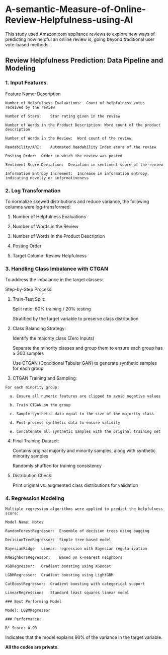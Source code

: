 # A-semantic-Measure-of-Online-Review-Helpfulness-using-AI

This study used Amazon.com appliance reviews to explore new ways of predicting how helpful an online review is, going beyond traditional user vote-based methods.

## Review Helpfulness Prediction: Data Pipeline and Modeling

### 1. Input Features
   
Feature Name:	Description

    Number of Helpfulness Evaluations:	Count of helpfulness votes received by the review
    
    Number of Stars:	Star rating given in the review
    
    Number of Words in the Product Description:	Word count of the product description
    
    Number of Words in the Review:	Word count of the review
    
    Readability/ARI:	Automated Readability Index score of the review
    
    Posting Order:	Order in which the review was posted
    
    Sentiment Score Deviation:	Deviation in sentiment score of the review
    
    Information Entropy Increment:	Increase in information entropy, indicating novelty or informativeness

### 2. Log Transformation

To normalize skewed distributions and reduce variance, the following columns were log-transformed:

  1. Number of Helpfulness Evaluations
  
  2. Number of Words in the Review
  
  3. Number of Words in the Product Description
  
  4. Posting Order

  5. Target Column: Review Helpfulness

### 3. Handling Class Imbalance with CTGAN

To address the imbalance in the target classes:

Step-by-Step Process:

  1. Train-Test Split:
  
      Split ratio: 80% training / 20% testing
      
      Stratified by the target variable to preserve class distribution
  
  2. Class Balancing Strategy:
  
      Identify the majority class (Zero Inputs)
      
      Separate the minority classes and group them to ensure each group has ≥ 300 samples
      
      Use CTGAN (Conditional Tabular GAN) to generate synthetic samples for each group
      
  3. CTGAN Training and Sampling:
  
    For each minority group:
    
      a. Ensure all numeric features are clipped to avoid negative values
      
      b. Train CTGAN on the group
      
      c. Sample synthetic data equal to the size of the majority class
      
      d. Post-process synthetic data to ensure validity
      
      e. Concatenate all synthetic samples with the original training set
  
  4. Final Training Dataset:
  
      Contains original majority and minority samples, along with synthetic minority samples
      
      Randomly shuffled for training consistency
  
  5. Distribution Check:
  
      Print original vs. augmented class distributions for validation

### 4. Regression Modeling
    Multiple regression algorithms were applied to predict the helpfulness score:
    
    Model Name:	Notes
    
    RandomForestRegressor:	Ensemble of decision trees using bagging
    
    DecisionTreeRegressor:	Simple tree-based model
    
    BayesianRidge	Linear: regression with Bayesian regularization
    
    KNeighborsRegressor:	Based on k-nearest neighbors
    
    XGBRegressor:	Gradient boosting using XGBoost
    
    LGBMRegressor:	Gradient boosting using LightGBM
    
    CatBoostRegressor:	Gradient boosting with categorical support
    
    LinearRegression:	Standard least squares linear model
    
    ### Best Performing Model
    
    Model: LGBMRegressor
    
    ### Performance:
    
    R² Score: 0.90

Indicates that the model explains 90% of the variance in the target variable.

**All the codes are private.**
